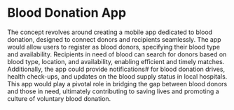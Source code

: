 # Blood Donation App

The concept revolves around creating a mobile app dedicated to blood donation, designed to connect donors and recipients seamlessly.
The app would allow users to register as blood donors, specifying their blood type and availability. Recipients in need of blood can search for donors based on blood type, location, and availability, enabling efficient and timely matches. Additionally, the app could provide notifications# for blood donation drives, health check-ups, and updates on the blood supply status in local hospitals. This app would play a pivotal role in bridging the gap between blood donors and those in need, ultimately contributing to saving lives and promoting a culture of voluntary blood donation.




